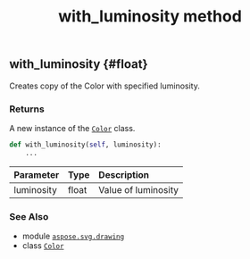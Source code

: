 ﻿---
title: with_luminosity method
second_title: Aspose.SVG for Python via .NET API References
description: 
type: docs
weight: 400
url: /python-net/aspose.svg.drawing/color/with_luminosity/
is_root: false
---

## with_luminosity {#float}

Creates copy of the Color with specified luminosity.


### Returns 


A new instance of the [`Color`](/svg/python-net/aspose.svg.drawing/color) class.


```python
def with_luminosity(self, luminosity):
    ...
```


| Parameter | Type | Description |
| :- | :- | :- |
| luminosity | float | Value of luminosity |



### See Also
* module [`aspose.svg.drawing`](../../)
* class [`Color`](/svg/python-net/aspose.svg.drawing/color)
